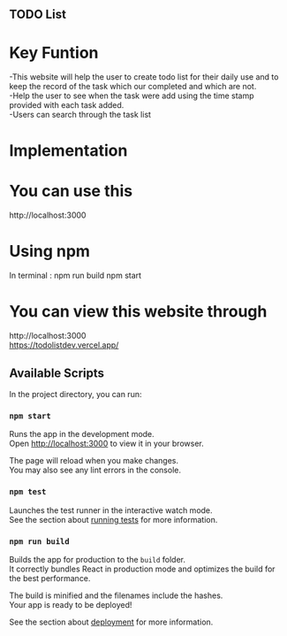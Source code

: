 ## TODO List 
# Key Funtion
-This website will help the user to create todo list for their daily use and to keep the record of the task      which our completed and which are not.
<br>
-Help the user to see when the task were add using the time stamp provided with each task added.
<br>
-Users can search through the task list

# Implementation
#  You can use this 
http://localhost:3000  
# Using npm
 In terminal :
 npm run build
 npm start
# You can view this website through
http://localhost:3000  
https://todolistdev.vercel.app/


## Available Scripts

In the project directory, you can run:

### `npm start`

Runs the app in the development mode.\
Open [http://localhost:3000](http://localhost:3000) to view it in your browser.

The page will reload when you make changes.\
You may also see any lint errors in the console.

### `npm test`

Launches the test runner in the interactive watch mode.\
See the section about [running tests](https://facebook.github.io/create-react-app/docs/running-tests) for more information.

### `npm run build`

Builds the app for production to the `build` folder.\
It correctly bundles React in production mode and optimizes the build for the best performance.

The build is minified and the filenames include the hashes.\
Your app is ready to be deployed!

See the section about [deployment](https://facebook.github.io/create-react-app/docs/deployment) for more information.

